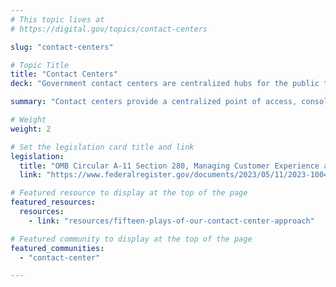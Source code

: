 ```yaml
---
# This topic lives at
# https://digital.gov/topics/contact-centers

slug: "contact-centers"

# Topic Title
title: "Contact Centers"
deck: "Government contact centers are centralized hubs for the public to access information, request services, and receive assistance."

summary: "Contact centers provide a centralized point of access, consolidating diverse services and information under one umbrella. This alleviates the burden on the public to navigate complex organizational structures to reach the agency they need. By streamlining access, contact centers empower individuals to engage with government services effectively, fostering a sense of ease and trust."

# Weight
weight: 2

# Set the legislation card title and link
legislation:
  title: "OMB Circular A-11 Section 280, Managing Customer Experience and Improving Service Delivery"
  link: "https://www.federalregister.gov/documents/2023/05/11/2023-10046/agency-information-collection-activities-improving-customer-experience-omb-circular-a-11-section-280"

# Featured resource to display at the top of the page
featured_resources:
  resources:
    - link: "resources/fifteen-plays-of-our-contact-center-approach"

# Featured community to display at the top of the page
featured_communities:
  - "contact-center"

---
```

